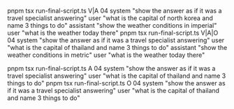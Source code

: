 pnpm tsx run-final-script.ts V|A 04 system "show the answer as if it was a travel specialist answering" user "what is the capital of north korea and name 3 things to do" assistant "show the weather conditions in imperial" user "what is the weather today there"
pnpm tsx run-final-script.ts V|A|O 04 system "show the answer as if it was a travel specialist answering" user "what is the capital of thailand and name 3 things to do" assistant "show the weather conditions in metric" user "what is the weather today there"

pnpm tsx run-final-script.ts A 04 system "show the answer as if it was a travel specialist answering" user "what is the capital of thailand and name 3 things to do"
pnpm tsx run-final-script.ts O 04 system "show the answer as if it was a travel specialist answering" user "what is the capital of thailand and name 3 things to do"
